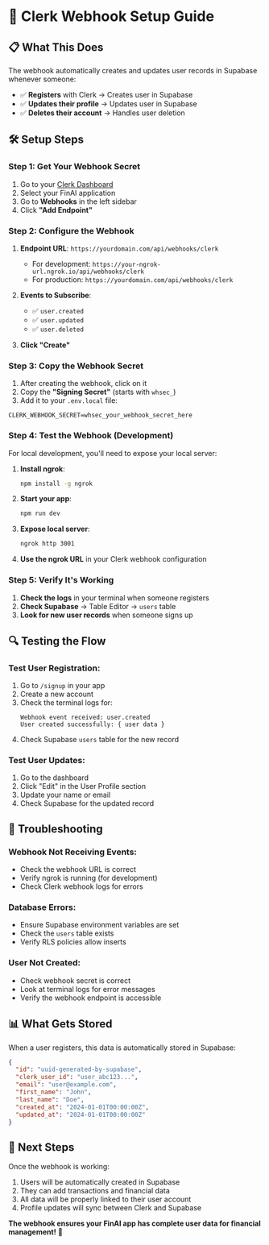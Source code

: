 # 🔗 Clerk Webhook Setup Guide

## 📋 What This Does

The webhook automatically creates and updates user records in Supabase whenever someone:
- ✅ **Registers** with Clerk → Creates user in Supabase
- ✅ **Updates their profile** → Updates user in Supabase  
- ✅ **Deletes their account** → Handles user deletion

## 🛠️ Setup Steps

### **Step 1: Get Your Webhook Secret**

1. Go to your [Clerk Dashboard](https://dashboard.clerk.com)
2. Select your FinAI application
3. Go to **Webhooks** in the left sidebar
4. Click **"Add Endpoint"**

### **Step 2: Configure the Webhook**

1. **Endpoint URL**: `https://yourdomain.com/api/webhooks/clerk`
   - For development: `https://your-ngrok-url.ngrok.io/api/webhooks/clerk`
   - For production: `https://yourdomain.com/api/webhooks/clerk`

2. **Events to Subscribe**:
   - ✅ `user.created`
   - ✅ `user.updated` 
   - ✅ `user.deleted`

3. **Click "Create"**

### **Step 3: Copy the Webhook Secret**

1. After creating the webhook, click on it
2. Copy the **"Signing Secret"** (starts with `whsec_`)
3. Add it to your `.env.local` file:

```env
CLERK_WEBHOOK_SECRET=whsec_your_webhook_secret_here
```

### **Step 4: Test the Webhook (Development)**

For local development, you'll need to expose your local server:

1. **Install ngrok**:
   ```bash
   npm install -g ngrok
   ```

2. **Start your app**:
   ```bash
   npm run dev
   ```

3. **Expose local server**:
   ```bash
   ngrok http 3001
   ```

4. **Use the ngrok URL** in your Clerk webhook configuration

### **Step 5: Verify It's Working**

1. **Check the logs** in your terminal when someone registers
2. **Check Supabase** → Table Editor → `users` table
3. **Look for new user records** when someone signs up

## 🔍 Testing the Flow

### **Test User Registration**:

1. Go to `/signup` in your app
2. Create a new account
3. Check the terminal logs for:
   ```
   Webhook event received: user.created
   User created successfully: { user data }
   ```
4. Check Supabase `users` table for the new record

### **Test User Updates**:

1. Go to the dashboard
2. Click "Edit" in the User Profile section
3. Update your name or email
4. Check Supabase for the updated record

## 🚨 Troubleshooting

### **Webhook Not Receiving Events**:
- Check the webhook URL is correct
- Verify ngrok is running (for development)
- Check Clerk webhook logs for errors

### **Database Errors**:
- Ensure Supabase environment variables are set
- Check the `users` table exists
- Verify RLS policies allow inserts

### **User Not Created**:
- Check webhook secret is correct
- Look at terminal logs for error messages
- Verify the webhook endpoint is accessible

## 📊 What Gets Stored

When a user registers, this data is automatically stored in Supabase:

```json
{
  "id": "uuid-generated-by-supabase",
  "clerk_user_id": "user_abc123...",
  "email": "user@example.com",
  "first_name": "John",
  "last_name": "Doe", 
  "created_at": "2024-01-01T00:00:00Z",
  "updated_at": "2024-01-01T00:00:00Z"
}
```

## 🎯 Next Steps

Once the webhook is working:
1. Users will be automatically created in Supabase
2. They can add transactions and financial data
3. All data will be properly linked to their user account
4. Profile updates will sync between Clerk and Supabase

**The webhook ensures your FinAI app has complete user data for financial management!** 🚀

